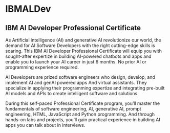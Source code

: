 # IBMALDev
## IBM AI Developer Professional Certificate

As Artificial intelligence (AI) and generative AI revolutionize our world, the demand for AI Software Developers with the right cutting-edge skills is soaring. This IBM AI Developer Professional Certificate will equip you with sought-after expertize in building AI-powered chatbots and apps and enable you to launch your AI career in just 6 months. No prior AI or programming experience required. 

AI Developers are prized software engineers who design, develop, and implement AI and genAI powered apps And virtual assistants. They specialize in applying their programming expertize and integrating pre-built AI models and APIs to create intelligent software and solutions.

During this self-paced Professional Certificate program, you’ll master the fundamentals of software engineering, AI, generative AI, prompt engineering, HTML, JavaScript and Python programming. And through hands-on labs and projects, you’ll gain practical experience in building AI apps you can talk about in interviews. 
